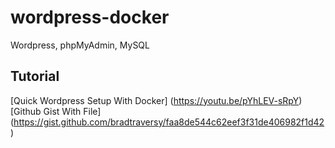 # wordpress-docker
Wordpress, phpMyAdmin, MySQL

## Tutorial
[Quick Wordpress Setup With Docker] (https://youtu.be/pYhLEV-sRpY)
[Github Gist With File] (https://gist.github.com/bradtraversy/faa8de544c62eef3f31de406982f1d42)